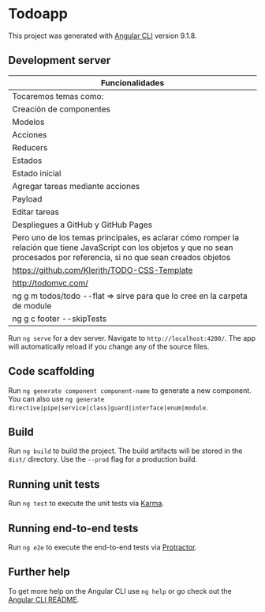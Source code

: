 # Todoapp

This project was generated with [Angular CLI](https://github.com/angular/angular-cli) version 9.1.8.

## Development server

| Funcionalidades |
| ------------- |
|Tocaremos temas como:|
|Creación de componentes|
|Modelos|
|Acciones|
|Reducers|
|Estados|
|Estado inicial|
|Agregar tareas mediante acciones|
|Payload|
|Editar tareas|
|Despliegues a GitHub y GitHub Pages|
|Pero uno de los temas principales, es aclarar cómo romper la relación que tiene JavaScript con los objetos y que no sean procesados por referencia, si no que sean creados objetos ||nuevos. Y de esa manera siempre regresar nuevos estados.|
|https://github.com/Klerith/TODO-CSS-Template|
|http://todomvc.com/|
|ng g m todos/todo --flat => sirve para que lo cree en la carpeta de module|
|ng g c footer --skipTests|


Run `ng serve` for a dev server. Navigate to `http://localhost:4200/`. The app will automatically reload if you change any of the source files.

## Code scaffolding

Run `ng generate component component-name` to generate a new component. You can also use `ng generate directive|pipe|service|class|guard|interface|enum|module`.

## Build

Run `ng build` to build the project. The build artifacts will be stored in the `dist/` directory. Use the `--prod` flag for a production build.

## Running unit tests

Run `ng test` to execute the unit tests via [Karma](https://karma-runner.github.io).

## Running end-to-end tests

Run `ng e2e` to execute the end-to-end tests via [Protractor](http://www.protractortest.org/).

## Further help

To get more help on the Angular CLI use `ng help` or go check out the [Angular CLI README](https://github.com/angular/angular-cli/blob/master/README.md).
